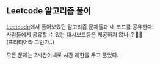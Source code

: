 ## Leetcode 알고리즘 풀이

[Leetcode](https://leetcode.com/)에서
풀어보았던 알고리즘 문제들과 내 코드를 공유한다.  
사람들에게 공유할 수 있는 대시보드등은 제공하지 않나..? 🤷‍♂️  
(프리티어라 그런가..)

모든 문제는 2시간이내로 시간 제한을 두고 풀었다.
